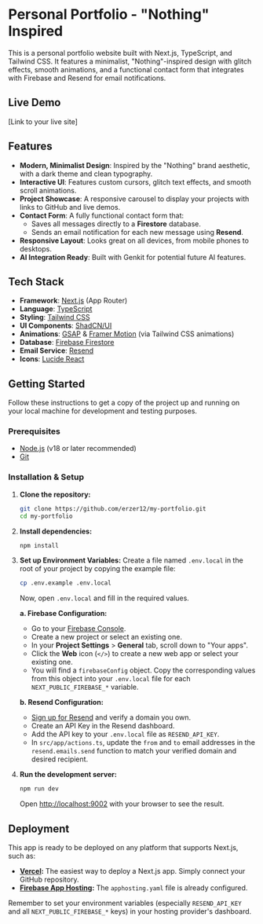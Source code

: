 # Personal Portfolio - "Nothing" Inspired

This is a personal portfolio website built with Next.js, TypeScript, and Tailwind CSS. It features a minimalist, "Nothing"-inspired design with glitch effects, smooth animations, and a functional contact form that integrates with Firebase and Resend for email notifications.

## Live Demo

[Link to your live site]

## Features

- **Modern, Minimalist Design**: Inspired by the "Nothing" brand aesthetic, with a dark theme and clean typography.
- **Interactive UI**: Features custom cursors, glitch text effects, and smooth scroll animations.
- **Project Showcase**: A responsive carousel to display your projects with links to GitHub and live demos.
- **Contact Form**: A fully functional contact form that:
  - Saves all messages directly to a **Firestore** database.
  - Sends an email notification for each new message using **Resend**.
- **Responsive Layout**: Looks great on all devices, from mobile phones to desktops.
- **AI Integration Ready**: Built with Genkit for potential future AI features.

## Tech Stack

- **Framework**: [Next.js](https://nextjs.org/) (App Router)
- **Language**: [TypeScript](https://www.typescriptlang.org/)
- **Styling**: [Tailwind CSS](https://tailwindcss.com/)
- **UI Components**: [ShadCN/UI](https://ui.shadcn.com/)
- **Animations**: [GSAP](https://gsap.com/) & [Framer Motion](https://www.framer.com/motion/) (via Tailwind CSS animations)
- **Database**: [Firebase Firestore](https://firebase.google.com/docs/firestore)
- **Email Service**: [Resend](https://resend.com/)
- **Icons**: [Lucide React](https://lucide.dev/)

## Getting Started

Follow these instructions to get a copy of the project up and running on your local machine for development and testing purposes.

### Prerequisites

- [Node.js](https://nodejs.org/) (v18 or later recommended)
- [Git](https://git-scm.com/)

### Installation & Setup

1.  **Clone the repository:**
    ```bash
    git clone https://github.com/erzer12/my-portfolio.git
    cd my-portfolio
    ```

2.  **Install dependencies:**
    ```bash
    npm install
    ```

3.  **Set up Environment Variables:**
    Create a file named `.env.local` in the root of your project by copying the example file:
    ```bash
    cp .env.example .env.local
    ```
    Now, open `.env.local` and fill in the required values.

    **a. Firebase Configuration:**
    - Go to your [Firebase Console](https://console.firebase.google.com/).
    - Create a new project or select an existing one.
    - In your **Project Settings** > **General** tab, scroll down to "Your apps".
    - Click the **Web** icon (`</>`) to create a new web app or select your existing one.
    - You will find a `firebaseConfig` object. Copy the corresponding values from this object into your `.env.local` file for each `NEXT_PUBLIC_FIREBASE_*` variable.

    **b. Resend Configuration:**
    - [Sign up for Resend](https://resend.com/) and verify a domain you own.
    - Create an API Key in the Resend dashboard.
    - Add the API key to your `.env.local` file as `RESEND_API_KEY`.
    - In `src/app/actions.ts`, update the `from` and `to` email addresses in the `resend.emails.send` function to match your verified domain and desired recipient.

4.  **Run the development server:**
    ```bash
    npm run dev
    ```

    Open [http://localhost:9002](http://localhost:9002) with your browser to see the result.

## Deployment

This app is ready to be deployed on any platform that supports Next.js, such as:

- **[Vercel](https://vercel.com/):** The easiest way to deploy a Next.js app. Simply connect your GitHub repository.
- **[Firebase App Hosting](https://firebase.google.com/docs/app-hosting):** The `apphosting.yaml` file is already configured.

Remember to set your environment variables (especially `RESEND_API_KEY` and all `NEXT_PUBLIC_FIREBASE_*` keys) in your hosting provider's dashboard.
